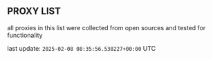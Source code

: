 ## PROXY LIST

all proxies in this list were collected from open sources and tested for functionality

last update: `2025-02-08 08:35:56.538227+00:00` UTC